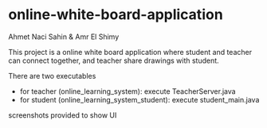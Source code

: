 # online-white-board-application
Ahmet Naci Sahin & Amr El Shimy

This project is a online white board application where student and teacher can connect together, and teacher share drawings with student.

There are two executables
- for teacher (online_learning_system): execute TeacherServer.java
- for student (online_learning_system_student): execute student_main.java

screenshots provided to show UI

